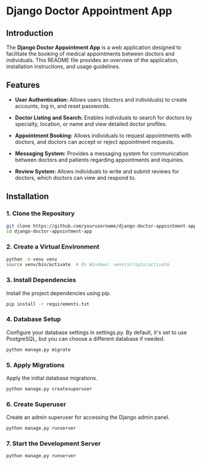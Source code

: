 # Django Doctor Appointment App

## Introduction

The **Django Doctor Appointment App** is a web application designed to facilitate the booking of medical appointments between doctors and individuals. This README file provides an overview of the application, installation instructions, and usage guidelines.

## Features

- **User Authentication:** Allows users (doctors and individuals) to create accounts, log in, and reset passwords.

- **Doctor Listing and Search:** Enables individuals to search for doctors by specialty, location, or name and view detailed doctor profiles.

- **Appointment Booking:** Allows individuals to request appointments with doctors, and doctors can accept or reject appointment requests.

- **Messaging System:** Provides a messaging system for communication between doctors and patients regarding appointments and inquiries.

- **Review System:** Allows individuals to write and submit reviews for doctors, which doctors can view and respond to.

## Installation

### 1. Clone the Repository

```bash
git clone https://github.com/yourusername/django-doctor-appointment-app.git
cd django-doctor-appointment-app
```
### 2. Create a Virtual Environment
```bash
python -m venv venv
source venv/bin/activate  # On Windows: venv\Scripts\activate
```
### 3. Install Dependencies
Install the project dependencies using pip.
```bash
pip install -r requirements.txt
```
### 4. Database Setup
Configure your database settings in settings.py. By default, it's set to use PostgreSQL, but you can choose a different database if needed.
```bash
python manage.py migrate
```
### 5. Apply Migrations
Apply the initial database migrations.

```bash
python manage.py createsuperuser
```
### 6. Create Superuser
Create an admin superuser for accessing the Django admin panel.


```bash
python manage.py runserver
```
### 7. Start the Development Server
```bash
python manage.py runserver

```


